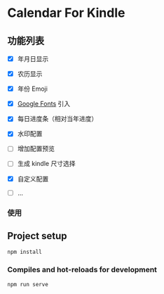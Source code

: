 
# Calendar For Kindle
## 功能列表

- [x] 年月日显示
- [x] 农历显示
- [x] 年份 Emoji
- [x] [Google Fonts](https://fonts.google.com/) 引入
- [x] 每日进度条（相对当年进度）
- [x] 水印配置
- [ ] 增加配置预览
- [ ] 生成 kindle 尺寸选择
- [x] 自定义配置
- [ ] ...


### 使用 

## Project setup
```
npm install
```

### Compiles and hot-reloads for development
```
npm run serve
```